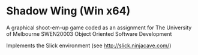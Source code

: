 Shadow Wing (Win x64)
==============================
A graphical shoot-em-up game coded as an assignment for The University of Melbourne SWEN20003 Object Oriented Software Development

Implements the Slick environment (see http://slick.ninjacave.com/)
